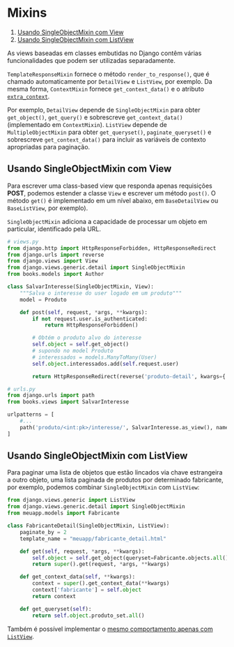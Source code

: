 # Mixins

1. [Usando SingleObjectMixin com View](#usando-singleobjectmixin-com-view)
2. [Usando SingleObjectMixin com ListView](#usando-singleobjectmixin-com-listview)

As views baseadas em classes embutidas no Django contêm várias funcionalidades
que podem ser utilizadas separadamente.

`TemplateResponseMixin` fornece o método `render_to_response()`, que é chamado
automaticamente por `DetailView` e `ListView`, por exemplo. Da mesma forma,
`ContextMixin` fornece `get_context_data()` e o atributo
[`extra_context`](https://docs.djangoproject.com/en/3.1/ref/class-based-views/mixins-simple/#django.views.generic.base.ContextMixin.extra_context).

Por exemplo, `DetailView` depende de `SingleObjectMixin` para obter `get_object()`, `get_query()`
e sobrescreve `get_context_data()` (implementado em `ContextMixin`).
`ListView` depende de `MultipleObjectMixin` para obter `get_queryset()`, `paginate_queryset()`
e sobrescreve `get_context_data()` para incluir as variáveis de contexto apropriadas
para paginação.


## Usando SingleObjectMixin com View

Para escrever uma class-based view que responda apenas requisições **POST**,
podemos estender a classe `View` e escrever um método `post()`. O método `get()`
é implementado em um nível abaixo, em `BaseDetailView` ou `BaseListView`, por exemplo).

`SingleObjectMixin` adiciona a capacidade de processar um objeto em particular, identificado
pela URL.

```python
# views.py
from django.http import HttpResponseForbidden, HttpResponseRedirect
from django.urls import reverse
from django.views import View
from django.views.generic.detail import SingleObjectMixin
from books.models import Author

class SalvarInteresse(SingleObjectMixin, View):
    """Salva o interesse do user logado em um produto"""
    model = Produto

    def post(self, request, *args, **kwargs):
        if not request.user.is_authenticated:
            return HttpResponseForbidden()

        # Obtém o produto alvo do interesse
        self.object = self.get_object()
        # supondo no model Produto
        # interessados = models.ManyToMany(User)
        self.object.interessados.add(self.request.user)

        return HttpResponseRedirect(reverse('produto-detail', kwargs={'pk': self.object.pk}))
```

```python
# urls.py
from django.urls import path
from books.views import SalvarInteresse

urlpatterns = [
    #...
    path('produto/<int:pk>/interesse/', SalvarInteresse.as_view(), name='produto-interesse'),
]
```


## Usando SingleObjectMixin com ListView

Para paginar uma lista de objetos que estão lincados via chave estrangeira a outro objeto,
uma lista paginada de produtos por determinado fabricante, por exemplo, podemos combinar
`SingleObjectMixin` com `ListView`:

```python
from django.views.generic import ListView
from django.views.generic.detail import SingleObjectMixin
from meuapp.models import Fabricante

class FabricanteDetail(SingleObjectMixin, ListView):
    paginate_by = 2
    template_name = "meuapp/fabricante_detail.html"

    def get(self, request, *args, **kwargs):
        self.object = self.get_object(queryset=Fabricante.objects.all())
        return super().get(request, *args, **kwargs)

    def get_context_data(self, **kwargs):
        context = super().get_context_data(**kwargs)
        context['fabricante'] = self.object
        return context

    def get_queryset(self):
        return self.object.produto_set.all()
```

Também é possível implementar o [mesmo comportamento apenas com `ListView`](./generic_display.md#method-resolution-order-de-listview).
